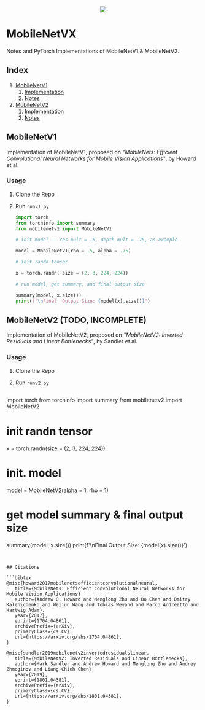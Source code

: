 <div align = 'center'>
<img src = 'https://miro.medium.com/v2/resize:fit:1400/0*69bkUMMtjNJgqAxm.PNG'/>
</div>

# MobileNetVX

Notes and PyTorch Implementations of MobileNetV1 & MobileNetV2.

## Index

1. [MobileNetV1](MobileNetV1)
   1. [Implementation](MobileNetV1/mobilenetv1.py)
   2. [Notes](MobileNetV1/v1notes.md)
2. [MobileNetV2](MobileNetV2)
   1. [Implementation](MobileNetV2/mobilenetv2.py)
   2. [Notes](MobileNetV2/v2notes.md)

## MobileNetV1

Implementation of MobileNetV1, proposed on *"MobileNets: Efficient Convolutional Neural Networks for Mobile Vision Applications"*, by Howard et al.

### Usage

1. Clone the Repo
2. Run `runv1.py`

   ```python
   import torch
   from torchinfo import summary
   from mobilenetv1 import MobileNetV1

   # init model -- res mult = .5, depth mult = .75, as example

   model = MobileNetV1(rho = .5, alpha = .75)

   # init randn tensor

   x = torch.randn( size = (2, 3, 224, 224))

   # run model, get summary, and final output size

   summary(model, x.size())
   print(f"\nFinal  Output Size: {model(x).size()}")
   ```

## MobileNetV2 (TODO, INCOMPLETE)

Implementation of MobileNetV2, proposed on *"MobileNetV2: Inverted Residuals and Linear Bottlenecks"*, by Sandler et al.

### Usage

1. Clone the Repo
2. Run `runv2.py`

   ```python
  import torch
   from torchinfo import summary
   from mobilenetv2 import MobileNetV2

   # init randn tensor

   x = torch.randn(size = (2, 3, 224, 224))

   # init. model

   model = MobileNetV2(alpha = 1, rho = 1)

   # get model summary & final output size

   summary(model, x.size())
   print(f'\nFinal Output Size: {model(x).size()}')
 
   ```


## Citations

```bibtex
@misc{howard2017mobilenetsefficientconvolutionalneural,
      title={MobileNets: Efficient Convolutional Neural Networks for Mobile Vision Applications}, 
      author={Andrew G. Howard and Menglong Zhu and Bo Chen and Dmitry Kalenichenko and Weijun Wang and Tobias Weyand and Marco Andreetto and Hartwig Adam},
      year={2017},
      eprint={1704.04861},
      archivePrefix={arXiv},
      primaryClass={cs.CV},
      url={https://arxiv.org/abs/1704.04861}, 
}

@misc{sandler2019mobilenetv2invertedresidualslinear,
      title={MobileNetV2: Inverted Residuals and Linear Bottlenecks}, 
      author={Mark Sandler and Andrew Howard and Menglong Zhu and Andrey Zhmoginov and Liang-Chieh Chen},
      year={2019},
      eprint={1801.04381},
      archivePrefix={arXiv},
      primaryClass={cs.CV},
      url={https://arxiv.org/abs/1801.04381}, 
}
```
